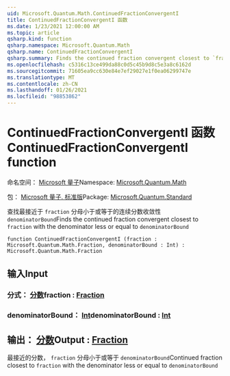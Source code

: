 ```yaml
---
uid: Microsoft.Quantum.Math.ContinuedFractionConvergentI
title: ContinuedFractionConvergentI 函数
ms.date: 1/23/2021 12:00:00 AM
ms.topic: article
qsharp.kind: function
qsharp.namespace: Microsoft.Quantum.Math
qsharp.name: ContinuedFractionConvergentI
qsharp.summary: Finds the continued fraction convergent closest to `fraction` with the denominator less or equal to `denominatorBound`
ms.openlocfilehash: c5316c13ce499da88c0d5c45b9d8c5e3a8c6162d
ms.sourcegitcommit: 71605ea9cc630e84e7ef29027e1f0ea06299747e
ms.translationtype: MT
ms.contentlocale: zh-CN
ms.lasthandoff: 01/26/2021
ms.locfileid: "98853862"
---
```

# <a name="continuedfractionconvergenti-function"></a><span data-ttu-id="55f1e-102">ContinuedFractionConvergentI 函数</span><span class="sxs-lookup"><span data-stu-id="55f1e-102">ContinuedFractionConvergentI function</span></span>

<span data-ttu-id="55f1e-103">命名空间： [Microsoft 量子](xref:Microsoft.Quantum.Math)</span><span class="sxs-lookup"><span data-stu-id="55f1e-103">Namespace: [Microsoft.Quantum.Math](xref:Microsoft.Quantum.Math)</span></span>

<span data-ttu-id="55f1e-104">包： [Microsoft 量子. 标准版](https://nuget.org/packages/Microsoft.Quantum.Standard)</span><span class="sxs-lookup"><span data-stu-id="55f1e-104">Package: [Microsoft.Quantum.Standard](https://nuget.org/packages/Microsoft.Quantum.Standard)</span></span>


<span data-ttu-id="55f1e-105">查找最接近于 `fraction` 分母小于或等于的连续分数收敛性 `denominatorBound`</span><span class="sxs-lookup"><span data-stu-id="55f1e-105">Finds the continued fraction convergent closest to `fraction` with the denominator less or equal to `denominatorBound`</span></span>

```qsharp
function ContinuedFractionConvergentI (fraction : Microsoft.Quantum.Math.Fraction, denominatorBound : Int) : Microsoft.Quantum.Math.Fraction
```


## <a name="input"></a><span data-ttu-id="55f1e-106">输入</span><span class="sxs-lookup"><span data-stu-id="55f1e-106">Input</span></span>

### <a name="fraction--fraction"></a><span data-ttu-id="55f1e-107">分式： [分数](xref:Microsoft.Quantum.Math.Fraction)</span><span class="sxs-lookup"><span data-stu-id="55f1e-107">fraction : [Fraction](xref:Microsoft.Quantum.Math.Fraction)</span></span>




### <a name="denominatorbound--int"></a><span data-ttu-id="55f1e-108">denominatorBound： [Int](xref:microsoft.quantum.lang-ref.int)</span><span class="sxs-lookup"><span data-stu-id="55f1e-108">denominatorBound : [Int](xref:microsoft.quantum.lang-ref.int)</span></span>





## <a name="output--fraction"></a><span data-ttu-id="55f1e-109">输出： [分数](xref:Microsoft.Quantum.Math.Fraction)</span><span class="sxs-lookup"><span data-stu-id="55f1e-109">Output : [Fraction](xref:Microsoft.Quantum.Math.Fraction)</span></span>

<span data-ttu-id="55f1e-110">最接近的分数， `fraction` 分母小于或等于 `denominatorBound`</span><span class="sxs-lookup"><span data-stu-id="55f1e-110">Continued fraction closest to `fraction` with the denominator less or equal to `denominatorBound`</span></span>